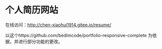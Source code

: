 # 个人简历网站

在线访问：http://chen-xiaohui1914.gitee.io/resume/

以这个https://github.com/bedimcode/portfolio-responsive-complete 为依据，并进行部分功能的更改。


